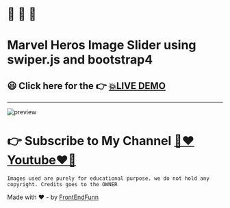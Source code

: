 # 🙈 🙉 🙊

# Marvel Heros Image Slider using swiper.js and bootstrap4

## 😃 Click here for the 👉 [💥LIVE DEMO](https://frontendfunn.github.io/Marvel-Heros-Image-Slider/)

---

![preview](./images/preview.png)

# 👉 Subscribe to My Channel [💙❤️Youtube❤️💙](https://www.youtube.com/channel/UCpOHt5d6GG-mvo-_pU06rhQ?sub_confirmation=1)

```
Images used are purely for educational purpose. we do not hold any copyright. Credits goes to the OWNER
```

Made with ❤️ - by [FrontEndFunn](https://www.youtube.com/channel/UCpOHt5d6GG-mvo-_pU06rhQ?sub_confirmation=1)
